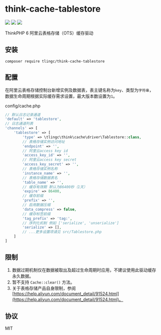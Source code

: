 # think-cache-tablestore
[![](https://img.shields.io/packagist/v/tlingc/think-cache-tablestore.svg)](https://packagist.org/packages/tlingc/think-cache-tablestore)
[![](https://img.shields.io/packagist/dt/tlingc/think-cache-tablestore.svg)](https://packagist.org/packages/tlingc/think-cache-tablestore)
[![](https://img.shields.io/badge/license-MIT-green.svg)](LICENSE.md)

ThinkPHP 6 阿里云表格存储（OTS）缓存驱动

## 安装

```
composer require tlingc/think-cache-tablestore
```

## 配置
在阿里云表格存储控制台新增实例及数据表，表主键名称为`key`、类型为`字符串`，数据生命周期根据实际缓存需求设置，最大版本数设置为`1`。

config/cache.php
```php
// 默认日志记录通道
'default' => 'tablestore',
// 日志通道列表
'channels' => [
	'tablestore' => [
		'type' => \tlingc\think\cache\driver\Tablestore::class,
		// 表格存储实例访问地址
		'endpoint' => '',
		// 阿里云access key id
		'access_key_id' => '',
		// 阿里云access key secret
		'access_key_secret' => '',
		// 表格存储实例名称
		'instance_name' => '',
		// 表格存储数据表名
		'table_name' => '',
		// 缓存有效期 默认为86400秒（1天）
		'expire' => 86400,
		// 缓存前缀
		'prefix' => '',
		// 启用数据压缩
		'data_compress' => false,
		// 缓存标签前缀
		'tag_prefix' => 'tag:',
		// 序列化机制 例如 ['serialize', 'unserialize']
		'serialize' => [],
		// ...更多设置项请见 src/Tablestore.php
	]
]
```

## 限制
1. 数据过期机制仅在数据被取出及超过生命周期时应用，不建议使用此驱动缓存永久数据。
2. 暂不支持 `Cache::clear()` 方法。
3. 关于表格存储产品自身限制，参阅 [https://help.aliyun.com/document_detail/91524.html](https://help.aliyun.com/document_detail/91524.html)。

## 协议
MIT